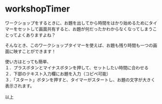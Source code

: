 # workshopTimer

ワークショップをするときに、お題を出してから時間をはかり始めるためにタイマーをセットして画面共有すると、お題が何だったかわからなくなってしまうことってよくありますよね？

そんなとき、このワークショップタイマーを使えば、お題も残り時間も一つの画面に映すことができます！

使い方はとっても簡単、<br>
１．プラスボタンとマイナスボタンを押して、セットしたい時間に合わせる<br>
２．下部のテキスト入力欄にお題を入力（コピペ可能）<br>
３．「スタート」ボタンを押すと、タイマーがスタートし、お題の文字が大きく表示されます。<br>
<br>
以上
